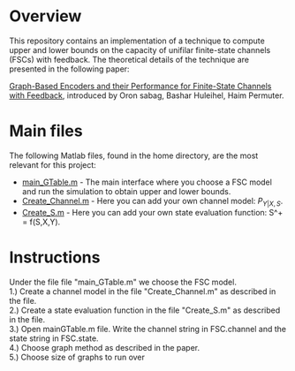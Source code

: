 # Overview
This repository contains an implementation of a technique to compute upper and lower bounds on the capacity of unifilar finite-state channels (FSCs) with feedback. The theoretical details of the technique are presented in the following paper:

[Graph-Based Encoders and their Performance for Finite-State Channels with Feedback](https://arxiv.org/abs/1907.08063), introduced by Oron sabag, Bashar Huleihel, Haim Permuter.

# Main files
The following Matlab files, found in the home directory, are the most relevant for this project:  
- [main_GTable.m](https://github.com/Basharh1/Bounds_on_Finite_State_Channels/blob/master/Main_GTable.m)  -  The main interface where you choose a FSC model and run the simulation to obtain upper and lower bounds.  
- [Create_Channel.m](https://github.com/Basharh1/Bounds_on_Finite_State_Channels/blob/master/Create_Channel.m) - Here you can add your own channel model: $P_{Y|X,S}$.  
- [Create_S.m](https://github.com/Basharh1/Bounds_on_Finite_State_Channels/blob/master/Create_S.m) - Here you can add your own state evaluation function: S^+ = f(S,X,Y).  

# Instructions
Under the file file "main_GTable.m" we choose the FSC model.  
1.) Create a channel model in the file "Create_Channel.m" as described in the file.  
2.) Create a state evaluation function in the file "Create_S.m" as described in the file.  
3.) Open mainGTable.m file. Write the channel string in FSC.channel and the state string in FSC.state.  
4.) Choose graph method as described in the paper.  
5.) Choose size of graphs to run over  

